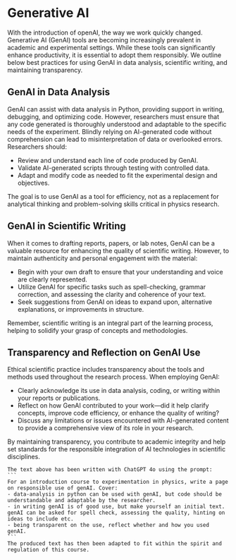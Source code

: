 # Generative AI

With the introduction of openAI, the way we work quickly changed. Generative AI (GenAI) tools are becoming increasingly prevalent in academic and experimental settings. While these tools can significantly enhance productivity, it is essential to adopt them responsibly. We  outline below best practices for using GenAI in data analysis, scientific writing, and maintaining transparency.

## GenAI in Data Analysis
GenAI can assist with data analysis in Python, providing support in writing, debugging, and optimizing code. However, researchers must ensure that any code generated is thoroughly understood and adaptable to the specific needs of the experiment. Blindly relying on AI-generated code without comprehension can lead to misinterpretation of data or overlooked errors. Researchers should:

- Review and understand each line of code produced by GenAI.
- Validate AI-generated scripts through testing with controlled data.
- Adapt and modify code as needed to fit the experimental design and objectives.

The goal is to use GenAI as a tool for efficiency, not as a replacement for analytical thinking and problem-solving skills critical in physics research.

## GenAI in Scientific Writing
When it comes to drafting reports, papers, or lab notes, GenAI can be a valuable resource for enhancing the quality of scientific writing. However, to maintain authenticity and personal engagement with the material:

- Begin with your own draft to ensure that your understanding and voice are clearly represented.
- Utilize GenAI for specific tasks such as spell-checking, grammar correction, and assessing the clarity and coherence of your text.
- Seek suggestions from GenAI on ideas to expand upon, alternative explanations, or improvements in structure.

Remember, scientific writing is an integral part of the learning process, helping to solidify your grasp of concepts and methodologies.

## Transparency and Reflection on GenAI Use
Ethical scientific practice includes transparency about the tools and methods used throughout the research process. When employing GenAI:

- Clearly acknowledge its use in data analysis, coding, or writing within your reports or publications.
- Reflect on how GenAI contributed to your work—did it help clarify concepts, improve code efficiency, or enhance the quality of writing?
- Discuss any limitations or issues encountered with AI-generated content to provide a comprehensive view of its role in your research.

By maintaining transparency, you contribute to academic integrity and help set standards for the responsible integration of AI technologies in scientific disciplines.

````{note}
The text above has been written with ChatGPT 4o using the prompt:
```
For an introduction course to experimentation in physics, write a page on responsible use of genAI. Cover:
- data-analysis in python can be used with genAI, but code should be understandable and adaptable by the researcher.
- in writing genAI is of good use, but make yourself an initial text. genAI can be asked for spell check, assessing the quality, hinting on ideas to include etc.
- being transparent on the use, reflect whether and how you used genAI.
```
The produced text has then been adapted to fit within the spirit and regulation of this course.
````